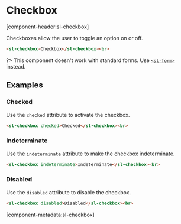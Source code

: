 # Checkbox

[component-header:sl-checkbox]

Checkboxes allow the user to toggle an option on or off.

```html preview
<sl-checkbox>Checkbox</sl-checkbox><br>
```

?> This component doesn't work with standard forms. Use [`<sl-form>`](/components/form.md) instead.

## Examples

### Checked

Use the `checked` attribute to activate the checkbox.

```html preview
<sl-checkbox checked>Checked</sl-checkbox><br>
```

### Indeterminate

Use the `indeterminate` attribute to make the checkbox indeterminate.

```html preview
<sl-checkbox indeterminate>Indeterminate</sl-checkbox><br>
```

### Disabled

Use the `disabled` attribute to disable the checkbox.

```html preview
<sl-checkbox disabled>Disabled</sl-checkbox><br>
```

[component-metadata:sl-checkbox]
